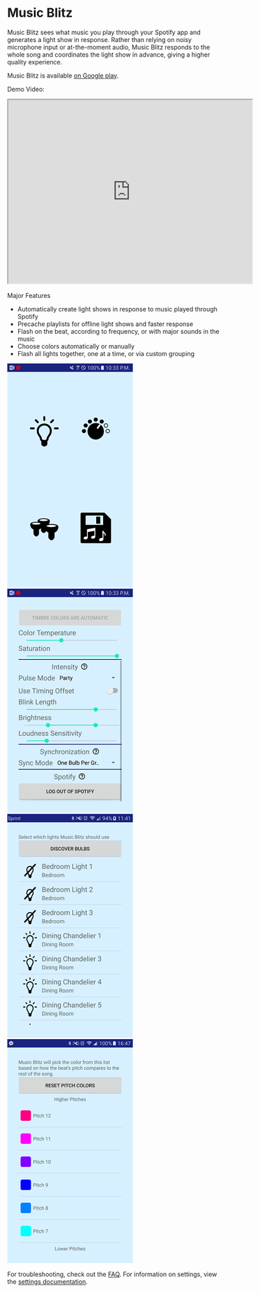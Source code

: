 # Music Blitz
Music Blitz sees what music you play through your Spotify app and generates a light show in response. Rather than relying on noisy microphone input or at-the-moment audio, Music Blitz responds to the whole song and coordinates the light show in advance, giving a higher quality experience.

Music Blitz is available [on Google play](https://play.google.com/store/apps/details?id=com.saites.spotlight).

Demo Video:
<iframe width="560" height="420" src="https://www.youtube.com/embed/9gBoBvgVC_M?color=white&theme=dark"></iframe>


Major Features
 - Automatically create light shows in response to music played through Spotify
 - Precache playlists for offline light shows and faster response
 - Flash on the beat, according to frequency, or with major sounds in the music
 - Choose colors automatically or manually
 - Flash all lights together, one at a time, or via custom grouping

![Main Screen](screenshots/mainScreen.png) 
![Settings](screenshots/settings.png) 
![Discovery](screenshots/discovery.png)
![Pitches](screenshots/pitches.png)

For troubleshooting, check out the [FAQ](faq.md). For information on settings, view the [settings documentation](settings.md).
